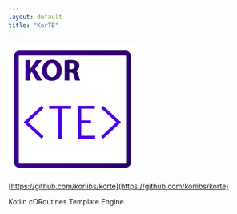 ```yaml
---
layout: default
title: "KorTE"
---
```


<img src="/i/logos/korte.svg" width="256" height="256" />

[https://github.com/korlibs/korte](https://github.com/korlibs/korte)

Kotlin cORoutines Template Engine

